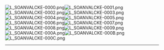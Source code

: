 ![L_SOANVALCKE-0000.png](https://raw.githubusercontent.com/Klokinator/FE-Repo/main/Portrait%20Repository/FE09%20Mugs%20(Path%20of%20Radiance)/FE9%20Vanilla%20Mugs%20(Ingame%20Rips)/Stefan/L_SOANVALCKE-0000.png "L_SOANVALCKE-0000.png")![L_SOANVALCKE-0001.png](https://raw.githubusercontent.com/Klokinator/FE-Repo/main/Portrait%20Repository/FE09%20Mugs%20(Path%20of%20Radiance)/FE9%20Vanilla%20Mugs%20(Ingame%20Rips)/Stefan/L_SOANVALCKE-0001.png "L_SOANVALCKE-0001.png")![L_SOANVALCKE-0002.png](https://raw.githubusercontent.com/Klokinator/FE-Repo/main/Portrait%20Repository/FE09%20Mugs%20(Path%20of%20Radiance)/FE9%20Vanilla%20Mugs%20(Ingame%20Rips)/Stefan/L_SOANVALCKE-0002.png "L_SOANVALCKE-0002.png")![L_SOANVALCKE-0003.png](https://raw.githubusercontent.com/Klokinator/FE-Repo/main/Portrait%20Repository/FE09%20Mugs%20(Path%20of%20Radiance)/FE9%20Vanilla%20Mugs%20(Ingame%20Rips)/Stefan/L_SOANVALCKE-0003.png "L_SOANVALCKE-0003.png")![L_SOANVALCKE-0004.png](https://raw.githubusercontent.com/Klokinator/FE-Repo/main/Portrait%20Repository/FE09%20Mugs%20(Path%20of%20Radiance)/FE9%20Vanilla%20Mugs%20(Ingame%20Rips)/Stefan/L_SOANVALCKE-0004.png "L_SOANVALCKE-0004.png")![L_SOANVALCKE-0005.png](https://raw.githubusercontent.com/Klokinator/FE-Repo/main/Portrait%20Repository/FE09%20Mugs%20(Path%20of%20Radiance)/FE9%20Vanilla%20Mugs%20(Ingame%20Rips)/Stefan/L_SOANVALCKE-0005.png "L_SOANVALCKE-0005.png")![L_SOANVALCKE-0006.png](https://raw.githubusercontent.com/Klokinator/FE-Repo/main/Portrait%20Repository/FE09%20Mugs%20(Path%20of%20Radiance)/FE9%20Vanilla%20Mugs%20(Ingame%20Rips)/Stefan/L_SOANVALCKE-0006.png "L_SOANVALCKE-0006.png")![L_SOANVALCKE-0007.png](https://raw.githubusercontent.com/Klokinator/FE-Repo/main/Portrait%20Repository/FE09%20Mugs%20(Path%20of%20Radiance)/FE9%20Vanilla%20Mugs%20(Ingame%20Rips)/Stefan/L_SOANVALCKE-0007.png "L_SOANVALCKE-0007.png")![L_SOANVALCKE-0008.png](https://raw.githubusercontent.com/Klokinator/FE-Repo/main/Portrait%20Repository/FE09%20Mugs%20(Path%20of%20Radiance)/FE9%20Vanilla%20Mugs%20(Ingame%20Rips)/Stefan/L_SOANVALCKE-0008.png "L_SOANVALCKE-0008.png")![L_SOANVALCKE-0009.png](https://raw.githubusercontent.com/Klokinator/FE-Repo/main/Portrait%20Repository/FE09%20Mugs%20(Path%20of%20Radiance)/FE9%20Vanilla%20Mugs%20(Ingame%20Rips)/Stefan/L_SOANVALCKE-0009.png "L_SOANVALCKE-0009.png")![L_SOANVALCKE-000A.png](https://raw.githubusercontent.com/Klokinator/FE-Repo/main/Portrait%20Repository/FE09%20Mugs%20(Path%20of%20Radiance)/FE9%20Vanilla%20Mugs%20(Ingame%20Rips)/Stefan/L_SOANVALCKE-000A.png "L_SOANVALCKE-000A.png")![L_SOANVALCKE-000B.png](https://raw.githubusercontent.com/Klokinator/FE-Repo/main/Portrait%20Repository/FE09%20Mugs%20(Path%20of%20Radiance)/FE9%20Vanilla%20Mugs%20(Ingame%20Rips)/Stefan/L_SOANVALCKE-000B.png "L_SOANVALCKE-000B.png")![L_SOANVALCKE-000C.png](https://raw.githubusercontent.com/Klokinator/FE-Repo/main/Portrait%20Repository/FE09%20Mugs%20(Path%20of%20Radiance)/FE9%20Vanilla%20Mugs%20(Ingame%20Rips)/Stefan/L_SOANVALCKE-000C.png "L_SOANVALCKE-000C.png")



----

